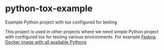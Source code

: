 # python-tox-example
Example Python project with tox configured for testing

This project is used in other projects where we need simple Python project
with configured tox for texting various environments. For example
[Fedora Docker image with all available Pythons](https://github.com/frenzymadness/fedora-python-tox)
